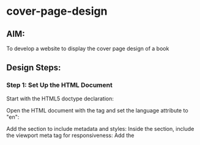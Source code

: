 # cover-page-design
## AIM:
To develop a website to display the cover page design of a book

## Design Steps:

### Step 1: Set Up the HTML Document
Start with the HTML5 doctype declaration:

<!DOCTYPE html>
Open the HTML document with the <html> tag and set the language attribute to "en":


<html lang="en">
Add the <head> section to include metadata and styles:


<head>
   <!-- Add meta tags and style block here -->
</head>
Inside the <head> section, include the viewport meta tag for responsiveness:


<meta name="viewport" content="width=device-width, initial-scale=1.0">
Add the <style> block within the <head> section to contain the CSS styles.

Open the <body> section to include the content of the document:


<body>
   <!-- Add the content here -->
</body>

### Step 2: Style the Book Page
Create a div tag with the class "bookpage" to serve as the container for the book cover page:


<div class="bookpage">
   <!-- Add content inside the bookpage div -->
</div>
Inside the "bookpage" div, add various <div> elements with classes such as "insight," "hrstyle," "booktitle," "subtitle," "mypic," "id," "author," "pub," and "ed" to structure the content.

### Step 3: Apply CSS Styles
In the <style> block, add CSS rules to style the elements within the "bookpage" container.

Set styles for the container's width, height, color, margin, padding, font, and background image.

Define styles for other elements such as text color, font family, sizes, and positioning.

Use the background-image property to set the background image for the container.

Link external images (if any), such as the author's picture.

### Step 4: Save and Run
Save the HTML file with an appropriate name (e.g., "book_cover_page.html").

Open the HTML file in a web browser to view the styled book cover page.

### Step 5: Adjustments and Customization
If needed, make adjustments to the styles, content, or layout in the HTML and CSS code to achieve the desired appearance.

Experiment with different values for colors, sizes, and positioning to customize the book cover page.

By following these steps, you should be able to create and customize a book cover page using the provided HTML and CSS code.

### Step 6:
End program.

## Code:
```
<!DOCTYPE html>
<html lang="en">
    <head>
         <meta name="viewport" 
         content="width=device-width, initial-scale=1.0">
         <style>

        .bookpage{
            width: 400px;
            height: 600px;
            color:yellow;
            margin-left: auto;
            margin-right: auto;
            padding: 20px;
            font-family: 'Franklin Gothic Medium', 'Arail Narrow', Arial, sans-serif;
            background-image:"https://www.google.com/url?sa=i&url=https%3A%2F%2Falphacommunity.in%2Fexplore%2Fexpert-speak%2Fcapturing-the-rhythms-of-classical-india%2F&psig=AOvVaw0RTtw42q8tFfie08rgSEYp&ust=1701673603118000&source=images&cd=vfe&opi=89978449&ved=0CBIQjRxqFwoTCKDM5aPa8oIDFQAAAAAdAAAAABAK";
            background-color: red;
            background-size:cover;
            background-position: center;
        }
            

        .insight{
            color: blanchedalmond;

        }

        
        .hrstyle{
            width:100px;
        }
        .author{
        
            display: inline;
            position: relative;
            color: Honeydew;
            top:190px;
            
            font-family:Georgia;
            font-size: medium;
        }
        .booktitle{
            font-family: 'Courier New', Courier, monospace;
            font-size: larger;
            text-align: center;
            position: relative;
            top: 30px;
        
        }
        .id {
            width:400px;
            position: relative;
            top:180px;
            
        }
        .pub{
            font-size: medium;
            position: relative;
            top:155px;
            left:330px;
        }
        .ed{
            color: cyan;
            font-size: medium;
            font-family: Verdana;
            position:relative;
            top:85px;

        }
        .subtitle{
            color: greenyellow;
            font-family:Tahoma;
            font-size: large;
            position: relative;
            top:40px;
        }
        .mypic{
            position: relative;
            top: 135px;
            left: 260px;
            width: 100px;
            height: 100px;
            background-size: cover;
        }
        </style>
        <title>Book Cover Page</title>
    </head>
    <body>
        <div class="bookpage">
            <div class="insight">
                CSC INSIGHT
            </div>
            <div class="hrstyle">
                <hr style="color:bisque;">
            </div>
            <div class="booktitle">
                <h1>Honors diplomo computer application</h1></div>
            <div class="subtitle">
                C language, C++, Python, Ms-office and HTML and CSS combined in HDCA
            </div>
            <div class="mypic">
                <img src="ganesh.img.jpg" width="130" height="145" alt="">
            </div>
            <div class="id">
                <hr style="color: hotpink;">
            </div>
            <div class="author">
               <p><b>Ganesh.D</b></p>
            </div>
            <div class="pub">
                AIML
            </div>
            <div class="ed">
                <b>Seventh Edition</b>
            </div>
        </div>
    </body>
</html>

```
## Output:
![image](https://github.com/EaswarR2005/cover-page-design/assets/146931525/b24efcf9-e849-4057-9bd0-ea64be5bd2c7)

## Result:
Then, the program is successfully executed.
